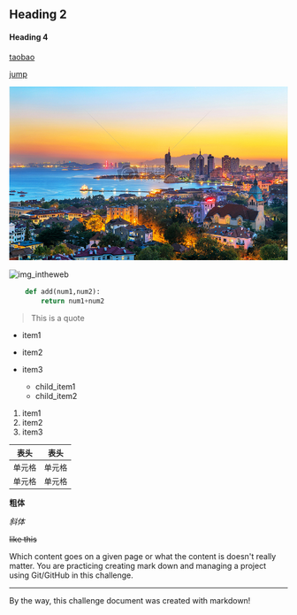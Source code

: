 ## Heading  2
#### Heading 4

[taobao](http://www.taobao.com)

[jump](.\jump_for_second\second.md)

![img_directory](.\landscape.jpg)

![img_intheweb](https://tse1-mm.cn.bing.net/th/id/OIP.5YRSsEk6V7a4k8ewFSCGAAHaEo?pid=ImgDet&rs=1)

```python
    def add(num1,num2):
        return num1+num2
```

> This is a quote

* item1

* item2

* item3
    * child_item1
    * child_item2

1. item1
1. item2
1. item3    

|  表头   | 表头  |
|  ----  | ----  |
| 单元格  | 单元格 |
| 单元格  | 单元格 |

**粗体**

*斜体*

~~like this~~

Which content goes on a given page or what the content is doesn't really matter. You are practicing creating mark down and managing a project using Git/GitHub in this challenge.

---

By the way, this challenge document was created with markdown!